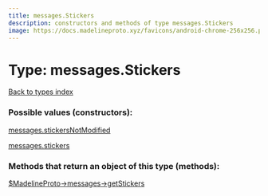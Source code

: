```yaml
---
title: messages.Stickers
description: constructors and methods of type messages.Stickers
image: https://docs.madelineproto.xyz/favicons/android-chrome-256x256.png
---
```

# Type: messages.Stickers  
[Back to types index](index.md)



### Possible values (constructors):

[messages.stickersNotModified](../constructors/messages.stickersNotModified.md)  

[messages.stickers](../constructors/messages.stickers.md)  



### Methods that return an object of this type (methods):

[$MadelineProto->messages->getStickers](../methods/messages.getStickers.md)  



